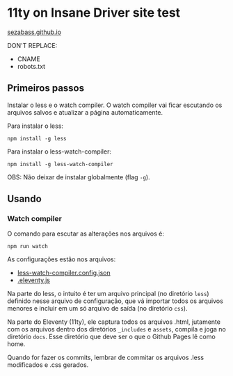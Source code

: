 # 11ty on Insane Driver site test

[sezabass.github.io](https://sezabass.github.io/)


DON'T REPLACE:

- CNAME
- robots.txt


## Primeiros passos

Instalar o less e o watch compiler. O watch compiler vai ficar escutando os arquivos salvos e atualizar a página automaticamente.

Para instalar o less:
```
npm install -g less
```

Para instalar o less-watch-compiler:
```
npm install -g less-watch-compiler
```

OBS: Não deixar de instalar globalmente (flag `-g`).

## Usando

### Watch compiler

O comando para escutar as alterações nos arquivos é:

```
npm run watch
```

As configurações estão nos arquivos:
 - [less-watch-compiler.config.json](./less-watch-compiler.config.json)
 - [.eleventy.js](./.eleventy.js)


Na parte do less, o intuito é ter um arquivo principal (no diretório `less`) definido nesse arquivo de configuração, que vá importar todos os arquivos menores e incluir em um só arquivo de saída (no diretório `css`).

Na parte do Eleventy (11ty), ele captura todos os arquivos .html, jutamente com os arquivos dentro dos diretórios `_includes` e `assets`, compila e joga no diretório `docs`. Esse diretório que deve ser o que o Github Pages lê como home.

Quando for fazer os commits, lembrar de commitar os arquivos .less modificados e .css gerados.
